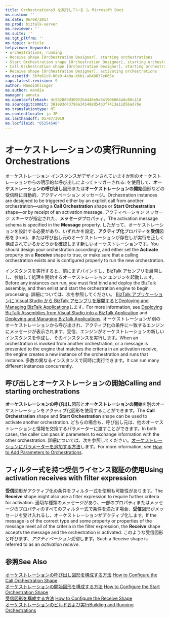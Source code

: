 ```yaml
---
title: Orchestrations3 を実行している |。Microsoft Docs
ms.custom: ''
ms.date: 06/08/2017
ms.prod: biztalk-server
ms.reviewer: ''
ms.suite: ''
ms.tgt_pltfrm: ''
ms.topic: article
helpviewer_keywords:
- orchestrations, running
- Receive shape [Orchestration Designer], starting orchestrations
- Start Orchestration shape [Orchestration Designer], starting orchestrations
- Call Orchestration shape [Orchestration Designer], starting orchestrations
- Receive shape [Orchestration Designer], activating orchestrations
ms.assetid: 5bfe61c9-80e0-4a0a-b6b1-ab48037e665e
caps.latest.revision: 9
author: MandiOhlinger
ms.author: mandia
manager: anneta
ms.openlocfilehash: dc582889d30922b4446e9a941906064a8c08c418
ms.sourcegitcommit: 381e83d43796a345488d54b3f7413e11d56ad7be
ms.translationtype: MT
ms.contentlocale: ja-JP
ms.lasthandoff: 05/07/2019
ms.locfileid: "65254540"
---
```

# <a name="running-orchestrations"></a><span data-ttu-id="d557f-102">オーケストレーションの実行</span><span class="sxs-lookup"><span data-stu-id="d557f-102">Running Orchestrations</span></span>
<span data-ttu-id="d557f-103">オーケストレーション インスタンスがデザインされていますか別のオーケストレーションからの明示的な呼び出しによってトリガーされる: を使用して、**オーケストレーションの呼び出し**図形または**オーケストレーションの開始**図形などの受信時に自動的、アクティベーション メッセージ。</span><span class="sxs-lookup"><span data-stu-id="d557f-103">Orchestration instances are designed to be triggered either by an explicit call from another orchestration—using a **Call Orchestration** shape or **Start Orchestration** shape—or by receipt of an activation message.</span></span> <span data-ttu-id="d557f-104">アクティベーション メッセージ スキーマが指定された、**メッセージ**プロパティ。</span><span class="sxs-lookup"><span data-stu-id="d557f-104">The activation message schema is specified in the **Message** property.</span></span> <span data-ttu-id="d557f-105">したがって、オーケストレーションを設計する必要があり、いずれかを設定、**アクティブ化**プロパティを**受信**図形を [true]、または呼び出し元のオーケストレーションが存在しが実行を正しく構成されているかどうかを確認します新しいオーケストレーションです。</span><span class="sxs-lookup"><span data-stu-id="d557f-105">You should design your orchestration accordingly, and either set the **Activate** property on a **Receive** shape to true, or make sure that a calling orchestration exists and is configured properly to run the new orchestration.</span></span>  
  
 <span data-ttu-id="d557f-106">インスタンスを実行すると、前にまずバインドし、BizTalk アセンブリを展開しし、参加して処理を開始するオーケストレーション エンジンを起動します。</span><span class="sxs-lookup"><span data-stu-id="d557f-106">Before any instances can run, you must first bind and deploy the BizTalk assembly, and then enlist and start the orchestration engine to begin processing.</span></span> <span data-ttu-id="d557f-107">詳細については、次を参照してください。 [BizTalk アプリケーションに Visual Studio から BizTalk アセンブリを展開する](../core/deploying-biztalk-assemblies-from-visual-studio-into-a-biztalk-application.md)と[Deploying and Managing BizTalk Applications](../core/deploying-and-managing-biztalk-applications.md)します。</span><span class="sxs-lookup"><span data-stu-id="d557f-107">For more information, see [Deploying BizTalk Assemblies from Visual Studio into a BizTalk Application](../core/deploying-biztalk-assemblies-from-visual-studio-into-a-biztalk-application.md) and [Deploying and Managing BizTalk Applications](../core/deploying-and-managing-biztalk-applications.md).</span></span> <span data-ttu-id="d557f-108">オーケストレーションが別のオーケストレーションから呼び出され、アクティブ化の条件に一致するエンジンにメッセージが表示されます、受信、エンジンがオーケストレーションの新しいインスタンスを作成し、そのインスタンスを実行します。</span><span class="sxs-lookup"><span data-stu-id="d557f-108">When an orchestration is invoked from another orchestration, or a message is presented to the engine that matches the criteria in an activation receive, the engine creates a new instance of the orchestration and runs that instance.</span></span> <span data-ttu-id="d557f-109">多数の異なるインスタンスで同時に実行できます。</span><span class="sxs-lookup"><span data-stu-id="d557f-109">It can run many different instances concurrently.</span></span>  
  
## <a name="calling-and-starting-orchestrations"></a><span data-ttu-id="d557f-110">呼び出しとオーケストレーションの開始</span><span class="sxs-lookup"><span data-stu-id="d557f-110">Calling and starting orchestrations</span></span>  
 <span data-ttu-id="d557f-111">**オーケストレーションの呼び出し**図形と**オーケストレーションの開始**を別のオーケストレーションをアクティブ化図形を使用することができます。</span><span class="sxs-lookup"><span data-stu-id="d557f-111">The **Call Orchestration** shape and **Start Orchestration** shape can be used to activate another orchestration.</span></span> <span data-ttu-id="d557f-112">どちらの場合も、呼び出し元は、他のオーケストレーションと情報を交換するパラメーターに渡すことができます。</span><span class="sxs-lookup"><span data-stu-id="d557f-112">In both cases, the caller can pass in parameters to exchange information with the other orchestration.</span></span> <span data-ttu-id="d557f-113">詳細については、次を参照してください。[オーケストレーションにパラメーターを追加する方法](../core/how-to-add-parameters-to-orchestrations.md)します。</span><span class="sxs-lookup"><span data-stu-id="d557f-113">For more information, see [How to Add Parameters to Orchestrations](../core/how-to-add-parameters-to-orchestrations.md).</span></span>  
  
## <a name="using-activation-receives-with-filter-expression"></a><span data-ttu-id="d557f-114">フィルター式を持つ受信ライセンス認証の使用</span><span class="sxs-lookup"><span data-stu-id="d557f-114">Using activation receives with filter expression</span></span>  
 <span data-ttu-id="d557f-115">**受信**図形がアクティブ化の条件をフィルター式を使用も可能性があります。</span><span class="sxs-lookup"><span data-stu-id="d557f-115">The **Receive** shape might also use a filter expression to require further criteria for activation.</span></span> <span data-ttu-id="d557f-116">適切な種類のメッセージがあり、一部のプロパティまたはメッセージのプロパティのすべてのフィルター式で条件を満たす場合、**受信**図形がメッセージを受け入れるし、オーケストレーションがアクティブ化します。</span><span class="sxs-lookup"><span data-stu-id="d557f-116">If the message is of the correct type and some property or properties of the message meet all of the criteria in the filter expression, the **Receive** shape accepts the message and the orchestration is activated.</span></span> <span data-ttu-id="d557f-117">このような受信図形と呼びます、*アクティベーション受信*します。</span><span class="sxs-lookup"><span data-stu-id="d557f-117">Such a Receive shape is referred to as an *activation receive*.</span></span>  
  
## <a name="see-also"></a><span data-ttu-id="d557f-118">参照</span><span class="sxs-lookup"><span data-stu-id="d557f-118">See Also</span></span>  
 <span data-ttu-id="d557f-119">[オーケストレーションの呼び出し図形を構成する方法](../core/how-to-configure-the-call-orchestration-shape.md) </span><span class="sxs-lookup"><span data-stu-id="d557f-119">[How to Configure the Call Orchestration Shape](../core/how-to-configure-the-call-orchestration-shape.md) </span></span>  
 <span data-ttu-id="d557f-120">[オーケストレーションの開始図形を構成する方法](../core/how-to-configure-the-start-orchestration-shape.md) </span><span class="sxs-lookup"><span data-stu-id="d557f-120">[How to Configure the Start Orchestration Shape](../core/how-to-configure-the-start-orchestration-shape.md) </span></span>  
 <span data-ttu-id="d557f-121">[受信図形を構成する方法](../core/how-to-configure-the-receive-shape.md) </span><span class="sxs-lookup"><span data-stu-id="d557f-121">[How to Configure the Receive Shape](../core/how-to-configure-the-receive-shape.md) </span></span>  
 [<span data-ttu-id="d557f-122">オーケストレーションのビルドおよび実行</span><span class="sxs-lookup"><span data-stu-id="d557f-122">Building and Running Orchestrations</span></span>](../core/building-and-running-orchestrations.md)